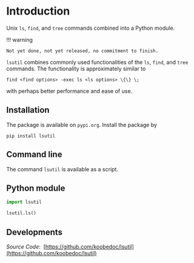 # Introduction

Unix `ls`, `find`, and `tree` commands combined into a Python module.

!!! warning

    Not yet done, not yet released, no commitment to finish.

`lsutil` combines commonly used functionalities of the `ls`, `find`, and `tree` commands.
The functionality is approximately similar to

    find <find options> -exec ls <ls options> \{\} \;

with perhaps better performance and ease of use.


## Installation

The package is available on `pypi.org`. Install the package by

    pip install lsutil

## Command line

The command `lsutil` is available as a script.


## Python module

``` python
import lsutil

lsutil.ls()
```

## Developments

*Source Code*:  [https://github.com/koobedoc/lsutil](https://github.com/koobedoc/lsutil)

